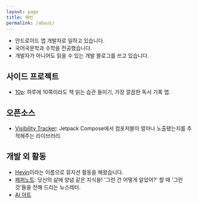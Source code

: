 ```yaml
---
layout: page
title: 해빈
permalink: /about/
---
```


- 안드로이드 앱 개발자로 일하고 있습니다.
- 국어국문학과 수학을 전공했습니다.
- 개발자가 아니어도 읽을 수 있는 개발 블로그를 쓰고 있습니다.

## 사이드 프로젝트
- [10p](https://10p.page.link/NLtk): 하루에 10쪽이라도 책 읽는 습관 들이기, 가장 깔끔한 독서 기록 앱.

## 오픈소스
- [Visibility Tracker](https://github.com/hevinxx/visibility-tracker): Jetpack Compose에서 컴포저블이 얼마나 노출됐는지를 추적해주는 라이브러리.

## 개발 외 활동
- [Hevin](https://www.melon.com/artist/timeline.htm?artistId=1023809)이라는 이름으로 뮤지션 활동을 해왔습니다.
- [페퍼노트](https://maily.so/pepper.note): 당신의 삶에 양념 같은 지식을! '그런 건 어떻게 알았어?' 할 때 '그런 것'들을 전해 드리는 뉴스레터.
- [AI 아트](https://www.instagram.com/hevin_aug7)